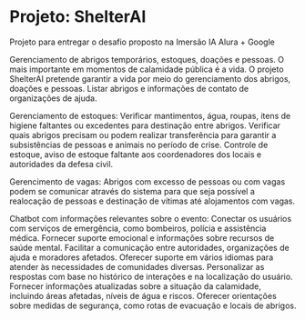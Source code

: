 # Projeto: ShelterAI
Projeto para entregar o desafio proposto na Imersão IA Alura + Google

Gerenciamento de abrigos temporários, estoques, doações e pessoas.
O mais importante em momentos de calamidade pública é a vida. O projeto ShelterAI pretende garantir a vida por meio do  gerenciamento dos abrigos, doações e pessoas.
Listar abrigos e informações de contato de organizações de ajuda.

Gerenciamento de estoques:
Verificar mantimentos, água, roupas, itens de higiene faltantes ou excedentes para destinação entre abrigos.
Verificar quais abrigos precisam ou podem realizar transferência para garantir a subsistências de pessoas e animais no período de crise. Controle de estoque, aviso de estoque faltante aos coordenadores dos locais e autoridades da defesa civil.

Gerencimento de vagas:
Abrigos com excesso de pessoas ou com vagas podem se comunicar através do sistema para que seja possível a realocação de pessoas e destinação de vítimas até alojamentos com vagas.

Chatbot com informações relevantes sobre o evento:
Conectar os usuários com serviços de emergência, como bombeiros, polícia e assistência médica.
Fornecer suporte emocional e informações sobre recursos de saúde mental.
Facilitar a comunicação entre autoridades, organizações de ajuda e moradores afetados.
Oferecer suporte em vários idiomas para atender às necessidades de comunidades diversas.
Personalizar as respostas com base no histórico de interações e na localização do usuário.
Fornecer informações atualizadas sobre a situação da calamidade, incluindo áreas afetadas, níveis de água e riscos.
Oferecer orientações sobre medidas de segurança, como rotas de evacuação e locais de abrigos.

